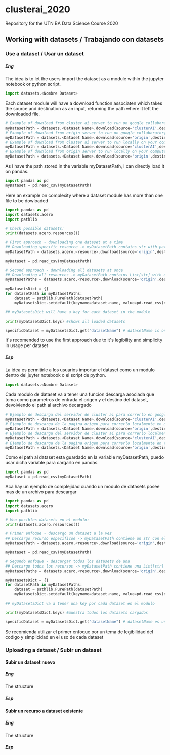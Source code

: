 # clusterai_2020
Repository for the UTN BA Data Science Course 2020 
## Working with datasets / Trabajando con datasets
### Use a dataset / Usar un dataset
##### Eng
The idea is to let the users import the dataset as a module within the jupyter notebook or python script.
```python
import datasets.<Nombre Dataset>
```

Each dataset module will have a download function associaten which takes the source and destination as an input, returning the path where it left the downloaded file.

```python
# Example of download from cluster ai server to run on google collaboratory
myDatasetPath = datasets.<Dataset Name>.download(source='clusterAI',destination='gcollaboratort')
# Example of download from origin server to run on google collaboratory
myDatasetPath = datasets.<Dataset Name>.download(source='origin',destination='gcollaboratort')
# Example of download from cluster ai server to run locally on your computer
myDatasetPath = datasets.<Dataset Name>.download(source='clusterAI',destination='local')
# Example of download from origin server to run locally on your computer
myDatasetPath = datasets.<Dataset Name>.download(source='origin',destination='local')
```
As I have the path stored in the variable myDatasetPath, I can directly load it on pandas. 

```python
import pandas as pd
myDataset = pd.read_csv(myDatasetPath)
```

Here an example on complexity where a dataset module has more than one file to be dowloaded

```python
import pandas as pd
import datasets.acero
import pathlib

# Check possible datasets:
print(datasets.acero.resources())

# First approach - downloading one dataset at a time
## Downloading specific resource -> myDatasetPath contains str with path
myDatasetPath = datasets.acero.<resource>.download(source='origin',destination='local')

myDataset = pd.read_csv(myDatasetPath)

# Second approach - downloading all datasets at once
## Downloading all resources -> myDatasetPath contains List[str] with each path
myDatasetPaths = datasets.acero.<resource>.download(source='origin',destination='local')

myDatasetsDict = {}
for datasetPath in myDatasetPaths:
    dataset = pathlib.PurePath(datasetPath)
    myDatasetsDict.setdefault(keyname=dataset.name, value=pd.read_csv(datasetPath))

## myDatasetsDict will have a key for each dataset in the module

print(myDatasetsDict.keys) #shows all loaded datasets

specificDataset = myDatasetsDict.get("datasetName") # datasetName is one of the keys of myDatasetsDict 
```
It's recomended to use the first approach due to it's legibility and simplicity in usage per dataset

##### Esp
La idea es permitirle a los usuarios importar el dataset como un modulo dentro del juyter notebook o el script de python.
```python
import datasets.<Nombre Dataset>
```

Cada modulo de dataset va a tener una funcion descarga asociada que toma como parametros de entrada el origen y el destino del dataset, devolviendo el path al archivo decargado

```python
# Ejemplo de descarga del servidor de cluster ai para correrlo en google collaboratory
myDatasetPath = datasets.<Dataset Name>.download(source='clusterAI',destination='gcollaboratort')
# Ejemplo de descarga de la pagina origen para correrlo localmente en google collaboratory
myDatasetPath = datasets.<Dataset Name>.download(source='origin',destination='gcollaboratort')
# Ejemplo de descarga del servidor de cluster ai para correrlo localmente en tu maquina
myDatasetPath = datasets.<Dataset Name>.download(source='clusterAI',destination='local')
# Ejemplo de descarga de la pagina origen para correrlo localmente en tu maquina
myDatasetPath = datasets.<Dataset Name>.download(source='origin',destination='local')
```
Como el path al dataset esta guardado en la variable myDatasetPath, puedo usar dicha variable para cargarlo en pandas. 

```python
import pandas as pd
myDataset = pd.read_csv(myDatasetPath)
```

Aca hay un ejemplo de complejidad cuando un modulo de datasets posee mas de un archivo para descargar

```python
import pandas as pd
import datasets.acero
import pathlib

# Veo posibles datasets en el modulo:
print(datasets.acero.resources())

# Primer enfoque - descargo un dataset a la vez
## Descargo recurso especificoe -> myDatasetPath contiene un str con el path
myDatasetPath = datasets.acero.<resource>.download(source='origin',destination='local')

myDataset = pd.read_csv(myDatasetPath)

# Segundo enfoque - descargar todos los datasets de una
## Descargo todos los recursos -> myDatasetPath contiene una List[str] (lista de strings) con cada path
myDatasetPaths = datasets.acero.<resource>.download(source='origin',destination='local')

myDatasetsDict = {}
for datasetPath in myDatasetPaths:
    dataset = pathlib.PurePath(datasetPath)
    myDatasetsDict.setdefault(keyname=dataset.name, value=pd.read_csv(datasetPath))

## myDatasetsDict va a tener una key por cada dataset en el modulo

print(myDatasetsDict.keys) #muestra todos los datasets cargados

specificDataset = myDatasetsDict.get("datasetName") # datasetName es una de las keys de myDatasetsDict 
```
Se recomienda utilizar el primer enfoque por un tema de legibilidad del codigo y simplicidad en el uso de cada dataset

### Uploading a dataset / Subir un dataset
#### Subir un dataset nuevo
##### Eng
The structure 
##### Esp

#### Subir un recurso a dataset existente
##### Eng
The structure 
##### Esp
